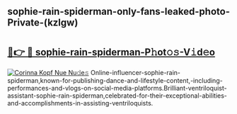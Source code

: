 ## sophie-rain-spiderman-only-fans​-leaked-photo​-Private-(kzlgw)


# <h2><a href="https://mediaupload.pro?title=sophie-rain-spiderman&ref=git">🔗👉 🔴 sophie-rain-spiderman-P𝚑ot𝚘𝚜-V𝚒d𝚎o</a></h2>

[![Corinna Kopf Nue Nu𝚍e𝚜](https://i.imgur.com/0qMVB7G.gif)](https://mediaupload.pro?title=sophie-rain-spiderman&ref=git)
Online-influencer-sophie-rain-spiderman,known-for-publishing-dance-and-lifestyle-content,-including-performances-and-vlogs-on-social-media-platforms.Brilliant-ventriloquist-assistant-sophie-rain-spiderman,celebrated-for-their-exceptional-abilities-and-accomplishments-in-assisting-ventriloquists.  